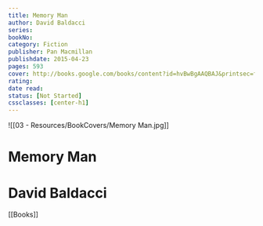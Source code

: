 ```yaml
---
title: Memory Man 
author: David Baldacci 
series: 
bookNo: 
category: Fiction 
publisher: Pan Macmillan 
publishdate: 2015-04-23 
pages: 593 
cover: http://books.google.com/books/content?id=hvBwBgAAQBAJ&printsec=frontcover&img=1&zoom=1&edge=curl&source=gbs_api 
rating: 
date read: 
status: [Not Started]
cssclasses: [center-h1]
---
```

![[03 - Resources/BookCovers/Memory Man.jpg]]
# Memory Man
# David Baldacci







[[Books]]